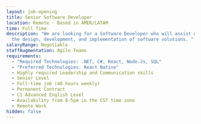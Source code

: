 ```yaml
---
layout: job-opening
title: Senior Software Developer
location: Remote - Based in AMER/LATAM
time: Full Time
description: "We are looking for a Software Developer who will assist us with
  the design, development, and implementation of software solutions. "
salaryRange: Negotiable
staffAugmentation: Agile Teams
requirements:
  - "Required Technologies: .NET, C#, React, Node.Js, SQL"
  - "Preferred Technologies: React Native"
  - Highly required Leadership and Communication skills
  - Senior Level
  - Full-time job (40 hours weekly)
  - Permanent Contract
  - C1 Advanced English Level
  - Availability from 8-5pm in the CST time zone
  - Remote Work
hidden: false
---
```

